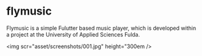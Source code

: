 # flymusic

Flymusic is a simple Fulutter based music player, which is developed within a project at the University of Applied Sciences Fulda.



<img scr="asset/screenshots/001.jpg" height="300em /> 
